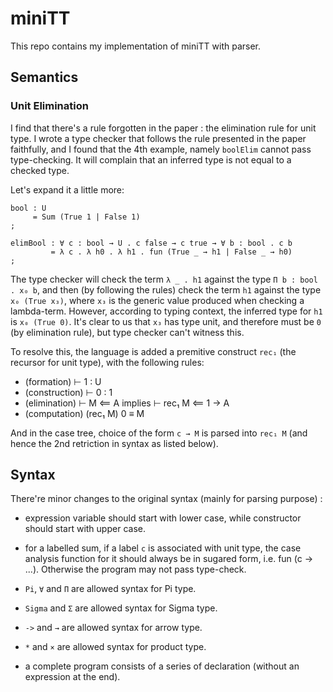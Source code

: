 # miniTT

This repo contains my implementation of miniTT with parser.

## Semantics

### Unit Elimination
I find that there's a rule forgotten in the paper : the elimination rule for unit type. I wrote a type checker that follows the rule presented in the paper faithfully, and I found that the 4th example, namely `boolElim` cannot pass type-checking. It will complain that an inferred type is not equal to a checked type.

Let's expand it a little more:
```
bool : U 
     = Sum (True 1 | False 1)
;

elimBool : ∀ c : bool → U . c false → c true → ∀ b : bool . c b
         = λ c . λ h0 . λ h1 . fun (True _ → h1 | False _ → h0)
; 
```
The type checker will check the term `λ _ . h1` against the type `Π b : bool . x₀ b`, and then (by following the rules) check the term `h1` against the type `x₀ (True x₃)`, where `x₃` is the generic value produced when checking a lambda-term. However, according to typing context, the inferred type for `h1` is `x₀ (True 0)`. It's clear to us that `x₃` has type unit, and therefore must be `0` (by elimination rule), but type checker can't witness this.

To resolve this, the language is added a premitive construct `rec₁` (the recursor for unit type), with the following rules:
* (formation) ⊢ 1 : U
* (construction) ⊢ 0 : 1
* (elimination) ⊢ M ⟸ A implies ⊢ rec₁ M ⟸ 1 → A
* (computation) (rec₁ M) 0 ≡ M

And in the case tree, choice of the form `c → M` is parsed into `rec₁ M` (and hence the 2nd retriction in syntax as listed below).

## Syntax
There're minor changes to the original syntax (mainly for parsing purpose) :

* expression variable should start with lower case, while constructor should start with upper case.

* for a labelled sum, if a label `c` is associated with unit type, the case analysis function for it should always be in sugared form, i.e. fun (c → ...). Otherwise the program may not pass type-check.

* `Pi`, `∀` and `Π` are allowed syntax for Pi type.

* `Sigma` and `Σ` are allowed syntax for Sigma type.

* `->` and `→` are allowed syntax for arrow type.

* `*` and `×` are allowed syntax for product type.

* a complete program consists of a series of declaration (without an expression at the end).